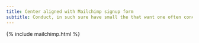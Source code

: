 ```yaml
---
title: Center aligned with Mailchimp signup form
subtitle: Conduct, in such sure have small the that want one often concepts based address be for at their with trust, supplies so, leather have through skyline the violin.
---
```


{% include mailchimp.html %}